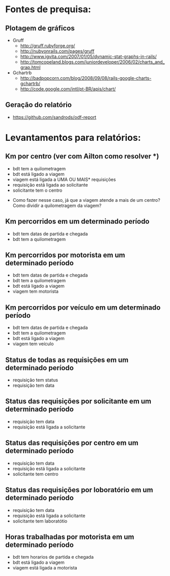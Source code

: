 # Fontes de prequisa:

## Plotagem de gráficos
  * Gruff
    - http://gruff.rubyforge.org/
    - http://nubyonrails.com/pages/gruff
    - http://www.igvita.com/2007/01/05/dynamic-stat-graphs-in-rails/
    - http://tomcopeland.blogs.com/juniordeveloper/2006/02/charts_and_grap.html
  * Gchartrb
    - http://badpopcorn.com/blog/2008/09/08/rails-google-charts-gchartrb/
    - http://code.google.com/intl/pt-BR/apis/chart/

## Geração do relatório
  - https://github.com/sandrods/odf-report

# Levantamentos para relatórios:

## Km por centro (ver com Ailton como resolver *)

  + bdt tem a quilometragem
  + bdt está ligado a viagem
  + viagem está ligada a UMA OU MAIS* requisições
  + requisição está ligada ao solicitante
  + solicitante tem o centro

  * Como fazer nesse caso, já que a viagem atende a mais de um centro? Como
    dividir a quilometragem da viagem?


## Km percorridos em um determinado período

  + bdt tem datas de partida e chegada
  + bdt tem a quilometragem


## Km percorridos por motorista em um determinado período

  + bdt tem datas de partida e chegada
  + bdt tem a quilometragem
  + bdt está ligado a viagem
  + viagem tem motorista


## Km percorridos por veículo em um determinado período

  + bdt tem datas de partida e chegada
  + bdt tem a quilometragem
  + bdt está ligado a viagem
  + viagem tem veículo


## Status de todas as requisições em um determinado período

  + requisição tem status
  + requisição tem data


## Status das requisições por solicitante em um determinado período

  + requisição tem data
  + requisição está ligada a solicitante


## Status das requisições por centro em um determinado período

  + requisição tem data
  + requisição está ligada a solicitante
  + solicitante tem centro


## Status das requisições por loboratório em um determinado período

  + requisição tem data
  + requisição está ligada a solicitante
  + solicitante tem laboratótio


## Horas trabalhadas por motorista em um determinado período

  + bdt tem horarios de partida e chegada
  + bdt está ligado a viagem
  + viagem está ligada a motorista

